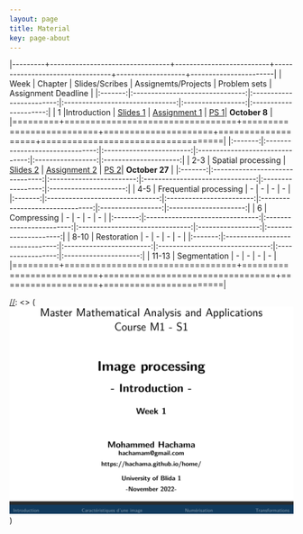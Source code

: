 ```yaml
---
layout: page
title: Material
key: page-about
---
```

 

|---------+---------------------------------+--------------------------+---------------------------------+-------------------+-----------------------|
| Week    |          Chapter                | Slides/Scribes           | Assignemts/Projects             | Problem sets      |   Assignment Deadline |
|:-------:|:-------------------------------:|:------------------------:|:-------------------------------:|:-----------------:|:---------------------:|
|   1     |Introduction                     | [Slides 1](slides#intro) | [Assignment 1](tp/assign1.pdf)  | [PS 1](td/ps1.pdf)|  __October 8__  |
|=========+=================================+==========================+=====================+===================+===================================|
|:-------:|:-------------------------------:|:------------------------:|:-------------------------------:|:-----------------:|:---------------------:|
|  2-3    | Spatial processing              | [Slides 2](slides#spat)  | [Assignment 2](tp/assign2.pdf)  | [PS 2](td/ps2.pdf)|  __October 27__ |
|:-------:|:-------------------------------:|:------------------------:|:-------------------------------:|:-----------------:|:---------------------:|
|  4-5    | Frequential processing          |            -             |               -                 |        -          |            -          |   
|:-------:|:-------------------------------:|:------------------------:|:-------------------------------:|:-----------------:|:---------------------:|
|  6      | Compressing                     |            -             |               -                 |        -          |            -          |
|:-------:|:-------------------------------:|:------------------------:|:-------------------------------:|:-----------------:|:---------------------:|
|  8-10   | Restoration                     |            -             |               -                 |        -          |            -          |
|:-------:|:-------------------------------:|:------------------------:|:-------------------------------:|:-----------------:|:---------------------:|
| 11-13   | Segmentation                    |            -             |               -                 |        -          |            -          |
|=========+=================================+==========================+=================================+===================+=======================|


<!--
|:-------:|:-------------------------------:|:------------------------:|:-------------------------------:|:-----------------:|:---------------------:|
|  4-5    | Frequential processing          | [Slides 3](slides#freq)  | [Assignment 3](tp/assign3.pdf)  | [PS 3](td/ps3.pdf)|                       |     
|:-------:|:-------------------------------:|:------------------------:|:-------------------------------:|:-----------------:|:---------------------:|
|  6      | Compressing                     | [Slides 4](slides#freq)  | [Assignment 4](tp/assign4.pdf)  | [PS 4](td/ps4.pdf)|                       |     
|:-------:|:-------------------------------:|:------------------------:|:-------------------------------:|:-----------------:|:---------------------:|
|  8-10   | Restoration                     | [Slides 5](slides#resto) | [[Assignment 5](tp/assign5.pdf) | [PS 5](td/ps5.pdf)|                       | 
|:-------:|:-------------------------------:|:------------------------:|:-------------------------------:|:-----------------:|:---------------------:|
| 11-13   | Segmentation                    | [Slides 6](slides#segm)  | [[Assignment 6](tp/assign6.pdf) | [PS 6](td/ps6.pdf)|                       | 
|=========+=================================+==========================+=================================+===================+=======================|
-->

[//]: <> (Video lectures)
[//]: <> ([![Lecture 1](lect/lect1.png)](https://youtu.be/lMgA7niNkmA))
